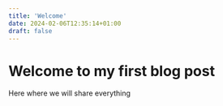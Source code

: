 ```yaml
---
title: 'Welcome'
date: 2024-02-06T12:35:14+01:00
draft: false
---
```



# Welcome to my first blog post

Here where we will share everything 
